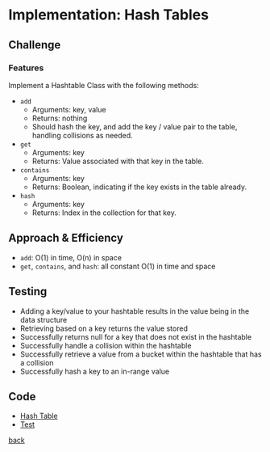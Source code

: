 # Implementation: Hash Tables

## Challenge

### **Features**

Implement a Hashtable Class with the following methods:

- `add`
  - Arguments: key, value
  - Returns: nothing
  - Should hash the key, and add the key / value pair to the table, handling collisions as needed.
- `get`
  - Arguments: key
  - Returns: Value associated with that key in the table.
- `contains`
  - Arguments: key
  - Returns: Boolean, indicating if the key exists in the table already.
- `hash`
  - Arguments: key
  - Returns: Index in the collection for that key.

## Approach & Efficiency

- `add`: O(1) in time, O(n) in space
- `get`, `contains`, and `hash`: all constant O(1) in time and space

## Testing

- Adding a key/value to your hashtable results in the value being in the data structure
- Retrieving based on a key returns the value stored
- Successfully returns null for a key that does not exist in the hashtable
- Successfully handle a collision within the hashtable
- Successfully retrieve a value from a bucket within the hashtable that has a collision
- Successfully hash a key to an in-range value

## Code

- [Hash Table](./hash-table.js)
- [Test](./hash-table.test.js)

[back](../README.md)
